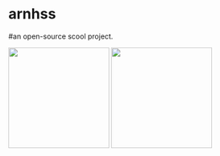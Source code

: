 # arnhss

#an open-source scool project. 

<img width='200' src="https://user-images.githubusercontent.com/65447144/183302437-8c846b5e-3f4b-4caa-8626-6e1eef4ac295.png"/>  <img width='200' src="https://user-images.githubusercontent.com/65447144/183302457-905ce9be-c6ba-4eec-ab8b-8cc3a0f3b258.png"/>
 
